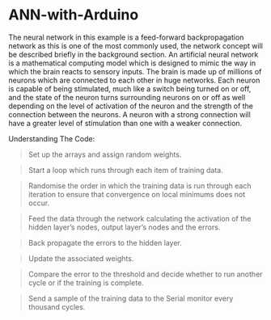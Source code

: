 # ANN-with-Arduino
 The neural network in this example is a feed-forward backpropagation network as this is one of the most commonly used, the network concept will be described briefly in the background section.
 An artificial neural network is a mathematical computing model which is designed to mimic the way in which the brain reacts to sensory inputs. The brain is made up of millions of neurons which are connected to each other in huge networks. Each neuron is capable of being stimulated, much like a switch being turned on or off, and the state of the neuron turns surrounding neurons on or off as well depending on the level of activation of the neuron and the strength of the connection between the neurons. A neuron with a strong connection will have a greater level of stimulation than one with a weaker connection. 
 

 
 
 
 
 Understanding The Code:
 
  > Set up the arrays and assign random weights.

  > Start a loop which runs through each item of training data.
 
  > Randomise the order in which the training data is run through each iteration to ensure that convergence on local minimums does not occur.
 
  > Feed the data through the network calculating the activation of the hidden layer’s nodes, output layer’s nodes and the errors.
 
  > Back propagate the errors to the hidden layer.
 
  > Update the associated weights.
 
  > Compare the error to the threshold and decide whether to run another cycle or if the training is complete.
 
  > Send a sample of the training data to the Serial monitor every thousand cycles.
